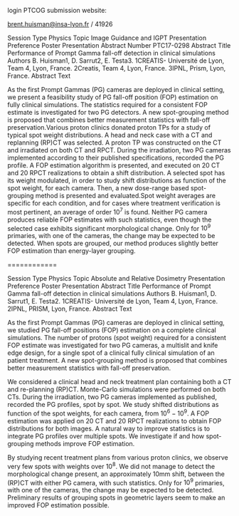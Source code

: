 login PTCOG submission website:

brent.huisman@insa-lyon.fr / 41926


Session Type
Physics
Topic
Image Guidance and IGPT
Presentation Preference
Poster Presentation
Abstract Number
PTC17-0298
Abstract Title
Performance of Prompt Gamma fall-off detection in clinical simulations
Authors
B. Huisman1, D. Sarrut2, E. Testa3.
1CREATIS- Université de Lyon, Team 4, Lyon, France.
2Creatis, Team 4, Lyon, France.
3IPNL, Prism, Lyon, France.
Abstract Text

As the first Prompt Gammas (PG) cameras are deployed in clinical setting, we present a feasibility study of PG fall-off position (FOP) estimation on fully clinical simulations. The statistics required for a consistent FOP estimate is investigated for two PG detectors. A new spot-grouping method is proposed that combines better measurement statistics with fall-off preservation.Various proton clinics donated proton TPs for a study of typical spot weight distributions. A head and neck case with a CT and replanning (RP)CT was selected. A proton TP was constructed on the CT and irradiated on both CT and RPCT. During the irradiation, two PG cameras implemented according to their published specifications, recorded the PG profile. A FOP estimation algorithm is presented, and executed on 20 CT and 20 RPCT realizations to obtain a shift distribution. A selected spot has its weight modulated, in order to study shift distributions as function of the spot weight, for each camera. Then, a new dose-range based spot-grouping method is presented and evaluated.Spot weight averages are specific for each condition, and for cases where treatment verification is most pertinent, an average of order $10^7$ is found. Neither PG camera produces reliable FOP estimates with such statistics, even though the selected case exhibits significant morphological change. Only for $10^9$ primaries, with one of the cameras, the change may be expected to be detected. When spots are grouped, our method produces slightly better FOP estimation than energy-layer grouping.

============

Session Type
Physics
Topic
Absolute and Relative Dosimetry
Presentation Preference
Poster Presentation
Abstract Title
Performance of Prompt Gamma fall-off detection in clinical simulations
Authors
B. Huisman1, D. Sarrut1, E. Testa2.
1CREATIS- Université de Lyon, Team 4, Lyon, France.
2IPNL, PRISM, Lyon, France.
Abstract Text

As the first Prompt Gammas (PG) cameras are deployed in clinical setting, we studied PG fall-off positions (FOP) estimation on a complete clinical simulations. The number of protons (spot weight) required for a consistent FOP estimate was investigated for two PG cameras, a multislit and knife edge design, for a single spot of a clinical fully clinical simulation of an patient treatment. A new spot-grouping method is proposed that combines better measurement statistics with fall-off preservation.

We considered a clinical head and neck treatment plan containing both a CT and re-planning (RP)CT. Monte-Carlo simulations were performed on both CTs. During the irradiation, two PG cameras implemented as published, recorded the PG profiles, spot by spot. We study shifted distributions as function of the spot weights, for each camera, from $10^6-10^9$. A FOP estimation was applied on 20 CT and 20 RPCT realizations to obtain FOP distributions for both images. A natural way to improve statistics is to integrate PG profiles over multiple spots. We investigate if and how spot-grouping methods improve FOP estimation.

By studying recent treatment plans from various proton clinics, we observe very few spots with weights over $10^8$. We did not manage to detect the morphological change present, an approximately 10mm shift, between the (RP)CT with either PG camera, with such statistics. Only for $10^9$ primaries, with one of the cameras, the change may be expected to be detected. Preliminary results of grouping spots in geometric layers seem to make an improved FOP estimation possible.
